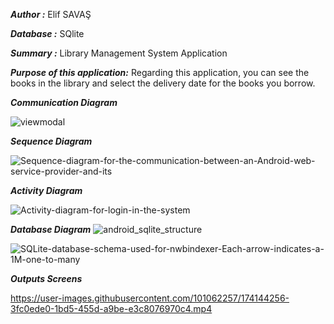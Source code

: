 ***Author :*** Elif SAVAŞ

***Database :*** SQlite

***Summary :*** Library Management System Application

***Purpose of this application:***
Regarding this application, you can see the books in the library and select the delivery date for the books you borrow.

***Communication Diagram***

![viewmodal](https://user-images.githubusercontent.com/101062257/176176899-d0a1437b-8b9f-4301-876f-4153076a5980.png)


***Sequence Diagram***

![Sequence-diagram-for-the-communication-between-an-Android-web-service-provider-and-its](https://user-images.githubusercontent.com/101062257/176176553-3c7c184c-f6c5-495e-97c5-2a9f2b5a70cb.png)


***Activity Diagram***

![Activity-diagram-for-login-in-the-system](https://user-images.githubusercontent.com/101062257/174196715-de792bd2-a9d7-480c-a9c7-22f3a8da5a2c.png)


***Database Diagram***
![android_sqlite_structure](https://user-images.githubusercontent.com/101062257/176177174-349de82c-2591-4940-bd2d-da6f7aa4550f.png)


![SQLite-database-schema-used-for-nwbindexer-Each-arrow-indicates-a-1M-one-to-many](https://user-images.githubusercontent.com/101062257/174196753-009ebbbb-e14c-4697-87a9-960996ea3ef5.png)

***Outputs Screens***

https://user-images.githubusercontent.com/101062257/174144256-3fc0ede0-1bd5-455d-a9be-e3c8076970c4.mp4


